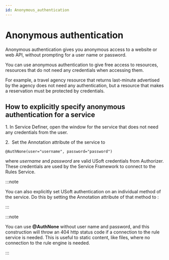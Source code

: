 ```yaml
---
id: Anonymous_authentication
---
```


# Anonymous authentication

Anonymous authentication gives you anonymous access to a website or web API, without prompting for a user name or password.

You can use anonymous authentication to give free access to resources, resources that do not need any credentials when accessing them.

For example, a travel agency resource that returns last-minute advertised by the agency does not need any authentication, but a resource that makes a reservation must be protected by credentials.

## How to explicitly specify anonymous authentication for a service

1. In Service Definer, open the window for the service that does not need any credentials from the user.

2.  Set the Annotation attribute of the service to

```
@AuthNone(user="username", password="password")
```

where *username* and *password* are valid USoft credentials from Authorizer. These credentials are used by the Service Framework to connect to the Rules Service.


:::note

You can also explicitly set USoft authentication on an individual method of the service. Do this by setting the Annotation attribute of that method to :

:::


:::note

You can use **@AuthNone** without user name and password, and this construction will throw an 404 http status code if a connection to the rule service is needed. This is useful to static content, like files, where no connection to the rule engine is needed.

:::
